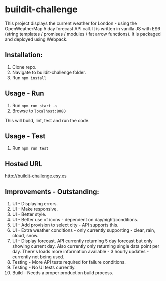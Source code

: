 # buildit-challenge

This project displays the current weather for London - using the OpenWeatherMap 5 day forecast API call.  It is written in vanilla JS with ES6 (string templates / promises / modules / fat arrow functions).
It is packaged and deployed using Webpack.

## Installation:

1.	Clone repo.
2.  Navigate to buildit-challenge folder.
3.	Run `npm install`

## Usage - Run
1.	Run `npm run start -s`
2.	Browse to `localhost:8080`

This will build, lint, test and run the code.

## Usage - Test
1.	Run `npm run test`

## Hosted URL

http://buildit-challenge.esy.es

## Improvements - Outstanding:

1.  UI - Displaying errors.
2.  UI - Make responsive.
3.  UI - Better style.
4.  UI - Better use of icons - dependent on day/night/conditions.
5.  UI - Add provision to select city - API supports this.
6.  UI - Extra weather conditions - only currently supporting - clear, rain, cloud, snow.
7.  UI - Display forecast.  API currently returning 5 day forecast but only showing current day.  Also currently only returning single data point per day.  There's loads more information available - 3 hourly updates - currently not being used.
8.  Testing - More API tests required for failure conditions.
9.  Testing - No UI tests currently.
10. Build - Needs a proper production build process.
